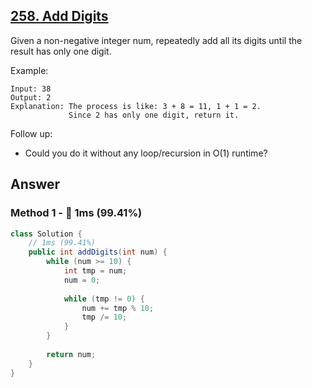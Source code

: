 ## [258. Add Digits](https://leetcode.com/problems/add-digits/)

Given a non-negative integer num, repeatedly add all its digits until the result has only one digit.

Example:
```
Input: 38
Output: 2 
Explanation: The process is like: 3 + 8 = 11, 1 + 1 = 2. 
             Since 2 has only one digit, return it.
```
Follow up:
- Could you do it without any loop/recursion in O(1) runtime?

## Answer
### Method 1 - :rabbit: 1ms (99.41%)
```java
class Solution {
    // 1ms (99.41%)
    public int addDigits(int num) {
        while (num >= 10) {
            int tmp = num;
            num = 0;
            
            while (tmp != 0) {
                num += tmp % 10;
                tmp /= 10;
            }
        }
        
        return num;
    }
}
```
